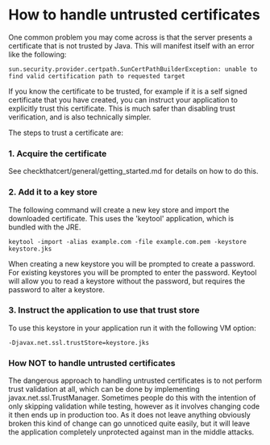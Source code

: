 # How to handle untrusted certificates
One common problem you may come across is that the server presents a certificate that is not trusted by Java.
This will manifest itself with an error like the following:
```
sun.security.provider.certpath.SunCertPathBuilderException: unable to find valid certification path to requested target
```


If you know the certificate to be trusted, for example if it is a self signed certificate that you have created,
you can instruct your application to explicitly trust this certificate. This is much safer than disabling trust verification,
and is also technically simpler.

The steps to trust a certificate are:

### 1. Acquire the certificate
See checkthatcert/general/getting_started.md for details on how to do this.

### 2. Add it to a key store
The following command will create a new key store and import the downloaded certificate.
This uses the 'keytool' application, which is bundled with the JRE.
```
keytool -import -alias example.com -file example.com.pem -keystore keystore.jks
```
When creating a new keystore you will be prompted to create a password.
For existing keystores you will be prompted to enter the password.
Keytool will allow you to read a keystore without the password, but requires the password to alter a keystore.

### 3. Instruct the application to use that trust store
To use this keystore in your application run it with the following VM option:
```
-Djavax.net.ssl.trustStore=keystore.jks
```

### How NOT to handle untrusted certificates
The dangerous approach to handling untrusted certificates is to not perform trust validation at all,
which can be done by implementing javax.net.ssl.TrustManager. Sometimes people do this with the intention of only
skipping validation while testing, however as it involves changing code it then ends up in production too.
As it does not leave anything obviously broken this kind of change can go unnoticed quite easily,
but it will leave the application completely unprotected against man in the middle attacks.